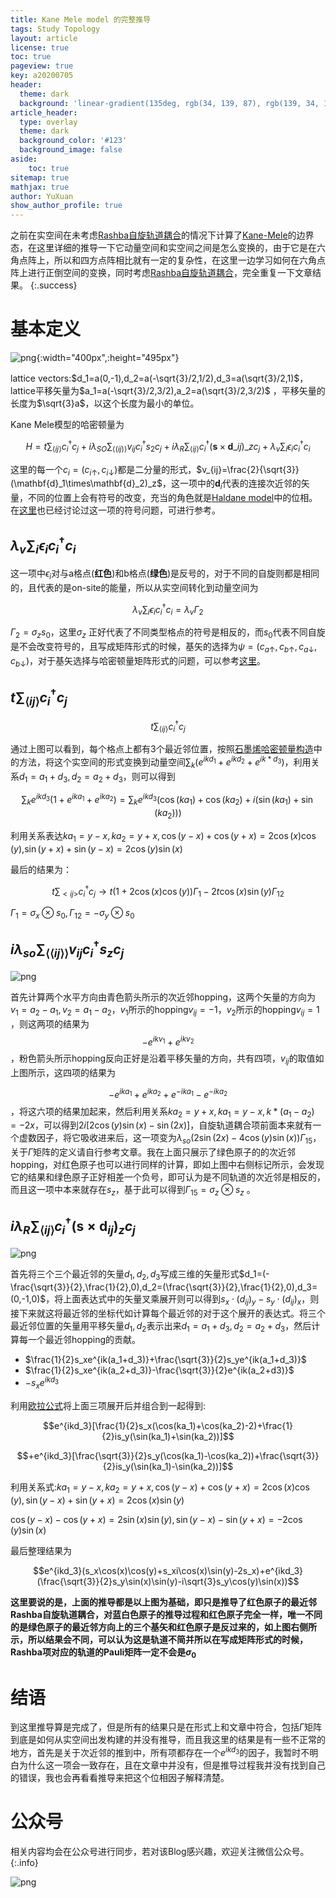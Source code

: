 ```yaml
---
title: Kane Mele model 的完整推导
tags: Study Topology
layout: article
license: true
toc: true
pageview: true
key: a20200705
header:
  theme: dark
  background: 'linear-gradient(135deg, rgb(34, 139, 87), rgb(139, 34, 139))'
article_header:
  type: overlay
  theme: dark
  background_color: '#123'
  background_image: false
aside:
    toc: true
sitemap: true
mathjax: true
author: YuXuan
show_author_profile: true
---
```

之前在实空间在未考虑[Rashba自旋轨道耦合]( https://en.wikipedia.org/wiki/Rashba_effect )的情况下计算了[Kane-Mele](https://journals.aps.org/prl/abstract/10.1103/PhysRevLett.95.226801)的边界态，在这里详细的推导一下它动量空间和实空间之间是怎么变换的，由于它是在六角点阵上，所以和四方点阵相比就有一定的复杂性，在这里一边学习如何在六角点阵上进行正倒空间的变换，同时考虑[Rashba自旋轨道耦合]( https://en.wikipedia.org/wiki/Rashba_effect )，完全重复一下文章结果。
{:.success}
<!--more-->

# 基本定义
![png](/assets/images/research/KM-1.png){:width="400px",:height="495px"}

lattice vectors:$d_1=a(0,-1),d_2=a(-\sqrt{3}/2,1/2),d_3=a(\sqrt{3}/2,1)$，lattice平移矢量为$a_1=a(-\sqrt{3}/2,3/2),a_2=a(\sqrt{3}/2,3/2)$ ，平移矢量的长度为$\sqrt{3}a$，以这个长度为最小的单位。

Kane Mele模型的哈密顿量为

$$H=t \sum_{\langle i j\rangle} c_{i}^{\dagger} c_{j}+i \lambda_{S O} \sum_{\langle(i j)\rangle} v_{i j} c_{i}^{\dagger} s_{2} c_{j}+i \lambda_{R} \sum_{\langle i j\rangle} c_{i}^{\dagger}\left(\mathbf{s} \times \mathbf{d}\_{i j}\right)\_{z} c_{j}+\lambda_{v} \sum_{i} \epsilon_{i} c_{i}^{\dagger} c_{i}$$

这里的每一个$c_i=(c_{i\uparrow},c_{i\downarrow})$都是二分量的形式，$v_{ij}=\frac{2}{\sqrt{3}}(\mathbf{d}_1\times\mathbf{d}_2)_z$，这一项中的$\mathbf{d}_i$代表的连接次近邻的矢量，不同的位置上会有符号的改变，充当的角色就是[Haldane model]( https://journals.aps.org/prl/abstract/10.1103/PhysRevLett.61.2015 )中的位相。在[这里]( https://yxli8023.github.io/2020/06/30/Kane-Mele.html )也已经讨论过这一项的符号问题，可进行参考。

## $\lambda_v\sum_i\epsilon_{i}c_i^\dagger c_i$

 这一项中$\epsilon_i$对与a格点(**红色**)和b格点(**绿色**)是反号的，对于不同的自旋则都是相同的，且代表的是on-site的能量，所以从实空间转化到动量空间为

$$\lambda_v\sum_i\epsilon_{i}c_i^\dagger c_i=\lambda_v\Gamma_2$$

$\Gamma_2=\sigma_zs_0$，这里$\sigma_z$ 正好代表了不同类型格点的符号是相反的，而$s_0$代表不同自旋是不会改变符号的，且写成矩阵形式的时候，基矢的选择为$\psi=(c_{a\uparrow},c_{b\uparrow},c_{a\downarrow},c_{b\downarrow})$，对于基矢选择与哈密顿量矩阵形式的问题，可以参考[这里]( https://yxli8023.github.io/2020/07/03/Basis-Chose.html )。

## $t\sum_{\langle ij\rangle}c_i^\dagger c_j$

$$t\sum_{\langle ij\rangle}c_i^\dagger c_j$$

通过上图可以看到，每个格点上都有3个最近邻位置，按照[石墨烯哈密顿量构造]( https://yxli8023.github.io/2020/03/16/Graphene.html )中的方法，将这个实空间的形式变换到动量空间$\sum_k(e^{ikd_1} + e^{ikd_2} + e^{ik*d_3})$，利用关系$d_1=a_1+d_3,d_2=a_2+d_3$，则可以得到

$$\sum_ke^{ikd_3}(1+e^{ika_1}+e^{ika_2})=\sum_ke^{ikd_3}(\cos(ka_1)+\cos(ka_2)+i(\sin(ka_1)+\sin(ka_2)))$$

利用关系表达$ka_1=y-x,ka_2=y+x,\cos(y-x)+\cos(y+x)=2\cos(x)\cos(y)$,$\sin(y+x)+\sin(y-x)=2\cos(y)\sin(x)$ 

最后的结果为：

$$t\sum_{<ij>}c^\dagger_ic_j\rightarrow t(1+2\cos(x)\cos(y))\Gamma_1-2t\cos(x)\sin(y)\Gamma_{12}$$

$\Gamma_1=\sigma_x\otimes s_0,\Gamma_{12}=-\sigma_y\otimes s_0$

## $i\lambda_{so}\sum_{\langle\langle ij\rangle\rangle}v_{ij}c^\dagger_is_zc_j$

![png](/assets/images/research/KM-2.png)

首先计算两个水平方向由青色箭头所示的次近邻hopping，这两个矢量的方向为$v_1=a_2-a_1,v_2=a_1-a_2$，$v_1$所示的hopping$v_{ij}=-1$，$v_2$所示的hopping$v_{ij}=1$ ，则这两项的结果为$$-e^{ikv_1}+e^{ikv_2}$$，粉色箭头所示hopping反向正好是沿着平移矢量的方向，共有四项，$v_{ij}$的取值如上图所示，这四项的结果为

$$-e^{ika_1}+e^{ika_2}+e^{-ika_1}-e^{-ika_2}$$，将这六项的结果加起来，然后利用关系$ka_2=y+x,ka_1=y-x,k*(a_1-a_2)=-2x$，可以得到$2i[2\cos(y)\sin(x)-\sin(2x)]$，自旋轨道耦合项前面本来就有一个虚数因子，将它吸收进来后，这一项变为$\lambda_{so}(2\sin(2x)-4\cos(y)\sin(x))\Gamma_{15}$，关于$\Gamma$矩阵的定义请自行参考文章。我在上面只展示了绿色原子的的次近邻hopping，对红色原子也可以进行同样的计算，即如上图中右侧标记所示，会发现它的结果和绿色原子正好相差一个负号，即可认为是不同轨道的次近邻是相反的，而且这一项中本来就存在$s_z$，基于此可以得到$\Gamma_{15}=\sigma_z\otimes s_z$ 。

##  $i\lambda_R\sum_{\langle ij\rangle}c^\dagger_i(\mathbf{s}\times \mathbf{d}_{ij})_zc_j$

![png](/assets/images/research/KM-3.png)

首先将三个三个最近邻的矢量$d_1,d_2,d_3$写成三维的矢量形式$d_1=(-\frac{\sqrt{3}}{2},\frac{1}{2},0),d_2=(\frac{\sqrt{3}}{2},\frac{1}{2},0),d_3=(0,-1,0)$，将上面表达式中的矢量叉乘展开则可以得到$s_x\cdot (d_{ij})_y-s_y\cdot (d_{ij})_x$，则接下来就这将最近邻的坐标代如计算每个最近邻的对于这个展开的表达式。将三个最近邻位置的矢量用平移矢量$d_1,d_2$表示出来$d_1=a_1+d_3,d_2=a_2+d_3$，然后计算每一个最近邻hopping的贡献。

- $\frac{1}{2}s_xe^{ik(a_1+d_3)}+\frac{\sqrt{3}}{2}s_ye^{ik(a_1+d_3)}$
- $\frac{1}{2}s_xe^{ik(a_2+d_3)}-\frac{\sqrt{3}}{2}e^{ik(a_2+d3)}$
- $-s_xe^{ikd_3}$

利用[欧拉公式]()将上面三项展开后并组合到一起得到:

$$e^{ikd_3}[\frac{1}{2}s_x(\cos(ka_1)+\cos(ka_2)-2)+\frac{1}{2}is_y(\sin(ka_1)+\sin(ka_2))]$$

$$+e^{ikd_3}[\frac{\sqrt{3}}{2}s_y(\cos(ka_1)-\cos(ka_2))+\frac{\sqrt{3}}{2}is_y(\sin(ka_1)-\sin(ka_2))]$$

利用关系式:$ka_1=y-x,ka_2=y+x,\cos(y-x)+\cos(y+x)=2\cos(x)\cos(y),\sin(y-x)+\sin(y+x)=2\cos(x)\sin(y)$

$\cos(y-x)-\cos(y+x)=2\sin(x)\sin(y),\sin(y-x)-\sin(y+x)=-2\cos(y)\sin(x)$

最后整理结果为

$$e^{ikd_3}(s_x\cos(x)\cos(y)+s_xi\cos(x)\sin(y)-2s_x)+e^{ikd_3}(\frac{\sqrt{3}}{2}s_y\sin(x)\sin(y)-i\sqrt{3}s_y\cos(y)\sin(x))$$

**这里要说的是，上面的推导都是以上图为基础，即只是推导了红色原子的最近邻Rashba自旋轨道耦合，对蓝白色原子的推导过程和红色原子完全一样，唯一不同的是绿色原子的最近邻方向上的三个基矢和红色原子是反过来的，如上图右侧所示，所以结果会不同，可以认为这是轨道不简并所以在写成矩阵形式的时候，Rashba项对应的轨道的Pauli矩阵一定不会是$\sigma_0$**

# 结语

到这里推导算是完成了，但是所有的结果只是在形式上和文章中符合，包括$\Gamma$矩阵到底是如何从实空间出发构建的并没有推导，而且我这里的结果是有一些不正常的地方，首先是关于次近邻的推到中，所有项都存在一个$e^{ikd_3}$的因子，我暂时不明白为什么这一项会一致存在，且在文章中并没有，但是推导过程我并没有找到自己的错误，我也会再看看推导来把这个位相因子解释清楚。

# 公众号
相关内容均会在公众号进行同步，若对该Blog感兴趣，欢迎关注微信公众号。
{:.info}

![png](/assets/images/qrcode.jpg)